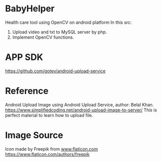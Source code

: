 # BabyHelper
  Health care tool using OpenCV on android platform
  In this src:
  1. Upload video and txt to MySQL server by php.
  2. Implement OpenCV functions.

# APP SDK
  https://github.com/gotev/android-upload-service

# Reference
  Android Upload Image using Android Upload Service, author: Belal Khan.
  https://www.simplifiedcoding.net/android-upload-image-to-server/
  This is perfect material to learn how to upload file.

# Image Source
  Icon made by Freepik from www.flaticon.com https://www.flaticon.com/authors/freepik
